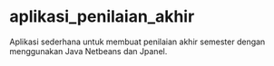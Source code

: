 # aplikasi_penilaian_akhir
Aplikasi sederhana untuk membuat penilaian akhir semester dengan menggunakan Java Netbeans dan Jpanel.
